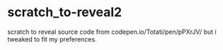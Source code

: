 # scratch_to-reveal2
scratch to reveal source code from codepen.io/Totati/pen/pPXrJV/ but i tweaked to fit my preferences.
